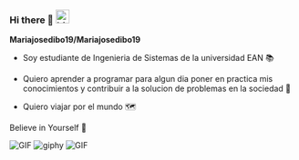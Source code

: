 ### Hi there 👋 <img src="https://user-images.githubusercontent.com/1303154/88677602-1635ba80-d120-11ea-84d8-d263ba5fc3c0.gif" width="24px" alt="hi">

**Mariajosedibo19/Mariajosedibo19** 


- Soy estudiante de Ingenieria de Sistemas de la universidad EAN 📚
- Quiero aprender a programar para algun dia poner en practica mis conocimientos y contribuir a la solucion de problemas en la sociedad 🌠

- Quiero viajar por el mundo 🗺️

Believe in Yourself 🙏

  ![GIF](https://user-images.githubusercontent.com/98360789/151204341-221dc69a-d5b2-4a1b-90b0-0a599e357752.gif) ![giphy](https://user-images.githubusercontent.com/98360789/151206041-6864934e-112d-4047-94e3-b6c783916d6a.gif)
![GIF](https://user-images.githubusercontent.com/98360789/151206051-53040335-c53f-43d4-abb3-054cd4179f79.gif)


